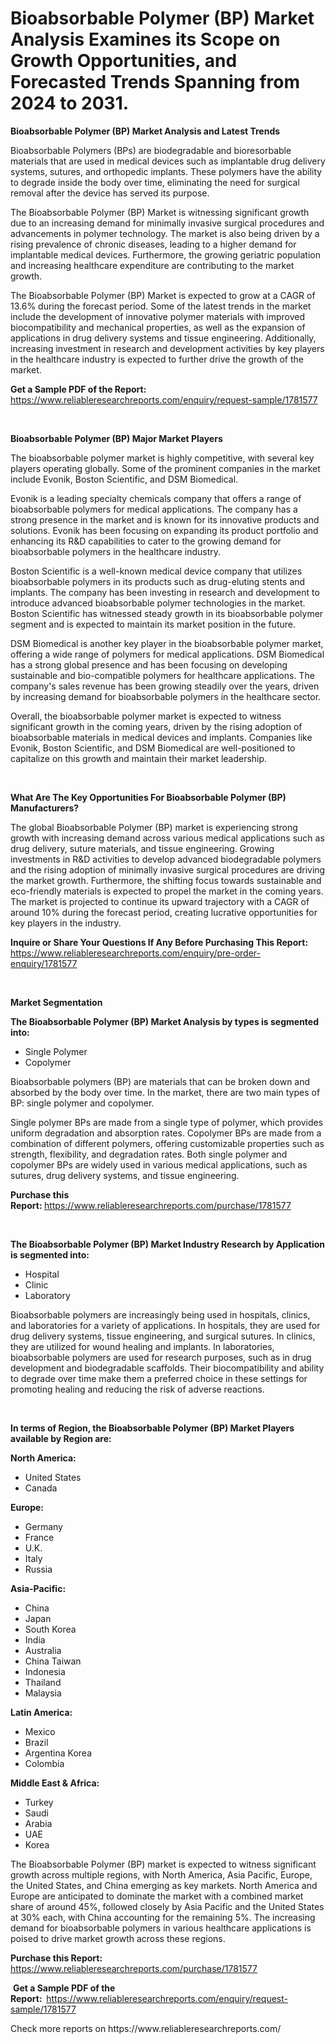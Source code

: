<p><h1>Bioabsorbable Polymer (BP) Market Analysis Examines its Scope on Growth Opportunities, and Forecasted Trends Spanning from 2024 to 2031.</h1></p><p><strong>Bioabsorbable Polymer (BP) Market Analysis and Latest Trends</strong></p>
<p><p>Bioabsorbable Polymers (BPs) are biodegradable and bioresorbable materials that are used in medical devices such as implantable drug delivery systems, sutures, and orthopedic implants. These polymers have the ability to degrade inside the body over time, eliminating the need for surgical removal after the device has served its purpose.</p><p>The Bioabsorbable Polymer (BP) Market is witnessing significant growth due to an increasing demand for minimally invasive surgical procedures and advancements in polymer technology. The market is also being driven by a rising prevalence of chronic diseases, leading to a higher demand for implantable medical devices. Furthermore, the growing geriatric population and increasing healthcare expenditure are contributing to the market growth.</p><p>The Bioabsorbable Polymer (BP) Market is expected to grow at a CAGR of 13.6% during the forecast period. Some of the latest trends in the market include the development of innovative polymer materials with improved biocompatibility and mechanical properties, as well as the expansion of applications in drug delivery systems and tissue engineering. Additionally, increasing investment in research and development activities by key players in the healthcare industry is expected to further drive the growth of the market.</p></p>
<p><strong>Get a Sample PDF of the Report:&nbsp;</strong> <a href="https://www.reliableresearchreports.com/enquiry/request-sample/1781577">https://www.reliableresearchreports.com/enquiry/request-sample/1781577</a></p>
<p>&nbsp;</p>
<p><strong>Bioabsorbable Polymer (BP) Major Market Players</strong></p>
<p><p>The bioabsorbable polymer market is highly competitive, with several key players operating globally. Some of the prominent companies in the market include Evonik, Boston Scientific, and DSM Biomedical.</p><p>Evonik is a leading specialty chemicals company that offers a range of bioabsorbable polymers for medical applications. The company has a strong presence in the market and is known for its innovative products and solutions. Evonik has been focusing on expanding its product portfolio and enhancing its R&D capabilities to cater to the growing demand for bioabsorbable polymers in the healthcare industry.</p><p>Boston Scientific is a well-known medical device company that utilizes bioabsorbable polymers in its products such as drug-eluting stents and implants. The company has been investing in research and development to introduce advanced bioabsorbable polymer technologies in the market. Boston Scientific has witnessed steady growth in its bioabsorbable polymer segment and is expected to maintain its market position in the future.</p><p>DSM Biomedical is another key player in the bioabsorbable polymer market, offering a wide range of polymers for medical applications. DSM Biomedical has a strong global presence and has been focusing on developing sustainable and bio-compatible polymers for healthcare applications. The company's sales revenue has been growing steadily over the years, driven by increasing demand for bioabsorbable polymers in the healthcare sector.</p><p>Overall, the bioabsorbable polymer market is expected to witness significant growth in the coming years, driven by the rising adoption of bioabsorbable materials in medical devices and implants. Companies like Evonik, Boston Scientific, and DSM Biomedical are well-positioned to capitalize on this growth and maintain their market leadership.</p></p>
<p>&nbsp;</p>
<p><strong>What Are The Key Opportunities For Bioabsorbable Polymer (BP) Manufacturers?</strong></p>
<p><p>The global Bioabsorbable Polymer (BP) market is experiencing strong growth with increasing demand across various medical applications such as drug delivery, suture materials, and tissue engineering. Growing investments in R&D activities to develop advanced biodegradable polymers and the rising adoption of minimally invasive surgical procedures are driving the market growth. Furthermore, the shifting focus towards sustainable and eco-friendly materials is expected to propel the market in the coming years. The market is projected to continue its upward trajectory with a CAGR of around 10% during the forecast period, creating lucrative opportunities for key players in the industry.</p></p>
<p><strong>Inquire or Share Your Questions If Any Before Purchasing This Report:</strong> <a href="https://www.reliableresearchreports.com/enquiry/pre-order-enquiry/1781577">https://www.reliableresearchreports.com/enquiry/pre-order-enquiry/1781577</a></p>
<p>&nbsp;</p>
<p><strong>Market Segmentation</strong></p>
<p><strong>The Bioabsorbable Polymer (BP) Market Analysis by types is segmented into:</strong></p>
<p><ul><li>Single Polymer</li><li>Copolymer</li></ul></p>
<p><p>Bioabsorbable polymers (BP) are materials that can be broken down and absorbed by the body over time. In the market, there are two main types of BP: single polymer and copolymer. </p><p>Single polymer BPs are made from a single type of polymer, which provides uniform degradation and absorption rates. Copolymer BPs are made from a combination of different polymers, offering customizable properties such as strength, flexibility, and degradation rates. Both single polymer and copolymer BPs are widely used in various medical applications, such as sutures, drug delivery systems, and tissue engineering.</p></p>
<p><strong>Purchase this Report:&nbsp;</strong><a href="https://www.reliableresearchreports.com/purchase/1781577">https://www.reliableresearchreports.com/purchase/1781577</a></p>
<p>&nbsp;</p>
<p><strong>The Bioabsorbable Polymer (BP) Market Industry Research by Application is segmented into:</strong></p>
<p><ul><li>Hospital</li><li>Clinic</li><li>Laboratory</li></ul></p>
<p><p>Bioabsorbable polymers are increasingly being used in hospitals, clinics, and laboratories for a variety of applications. In hospitals, they are used for drug delivery systems, tissue engineering, and surgical sutures. In clinics, they are utilized for wound healing and implants. In laboratories, bioabsorbable polymers are used for research purposes, such as in drug development and biodegradable scaffolds. Their biocompatibility and ability to degrade over time make them a preferred choice in these settings for promoting healing and reducing the risk of adverse reactions.</p></p>
<p>&nbsp;</p>
<p><strong>In terms of Region, the Bioabsorbable Polymer (BP) Market Players available by Region are:</strong></p>
<p>
    <p> <strong> North America: </strong>
        <ul>
            <li>United States</li>
            <li>Canada</li>
        </ul>
        </p> 
    <p> <strong> Europe: </strong>
        <ul>
            <li>Germany</li>
            <li>France</li>
            <li>U.K.</li>
            <li>Italy</li>
            <li>Russia</li>
        </ul>
        </p> 
    <p> <strong> Asia-Pacific: </strong>
        <ul>
            <li>China</li>
            <li>Japan</li>
            <li>South Korea</li>
            <li>India</li>
            <li>Australia</li>
            <li>China Taiwan</li>
            <li>Indonesia</li>
            <li>Thailand</li>
            <li>Malaysia</li>
        </ul>
        </p> 
    <p> <strong> Latin America: </strong>
        <ul>
            <li>Mexico</li>
            <li>Brazil</li>
            <li>Argentina Korea</li>
            <li>Colombia</li>
        </ul>
        </p> 
    <p> <strong> Middle East & Africa: </strong>
        <ul>
            <li>Turkey</li>
            <li>Saudi</li>
            <li>Arabia</li>
            <li>UAE</li>
            <li>Korea</li>
        </ul>
    </p>
    </p>
<p><p>The Bioabsorbable Polymer (BP) market is expected to witness significant growth across multiple regions, with North America, Asia Pacific, Europe, the United States, and China emerging as key markets. North America and Europe are anticipated to dominate the market with a combined market share of around 45%, followed closely by Asia Pacific and the United States at 30% each, with China accounting for the remaining 5%. The increasing demand for bioabsorbable polymers in various healthcare applications is poised to drive market growth across these regions.</p></p>
<p><strong>Purchase this Report: </strong><a href="https://www.reliableresearchreports.com/purchase/1781577">https://www.reliableresearchreports.com/purchase/1781577</a></p>
<p>&nbsp;<strong>Get a Sample PDF of the Report:&nbsp;&nbsp;</strong><a href="https://www.reliableresearchreports.com/enquiry/request-sample/1781577">https://www.reliableresearchreports.com/enquiry/request-sample/1781577</a></p>
<p><strong></strong></p>
<p>Check more reports on https://www.reliableresearchreports.com/</p>